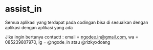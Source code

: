 # assist_in
Semua aplikasi yang terdapat pada codingan bisa di sesuaikan dengan aplikasi dengan aplikasi yang ada


Jika ingin bertanya contactt : email = ngodee.in@gmail.com, wa = 085239807970, ig = @ngode_in atau @rizkyxdoang
